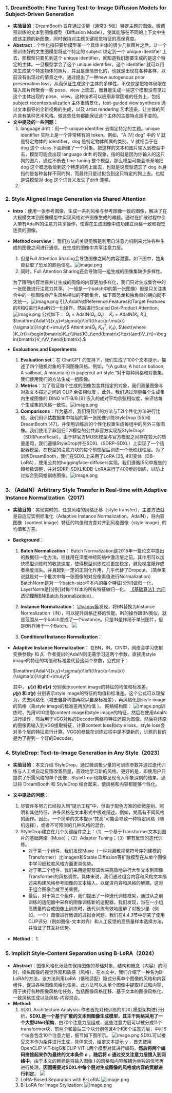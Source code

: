 ### 1. DreamBooth: Fine Tuning Text-to-Image Diffusion Models for Subject-Driven Generation
- **实验目的**：DreamBooth 旨在通过少量（通常3-5张）特定主题的图像，微调预训练的文本到图像模型（Diffusion Model），使其能够在不同的上下文中生成该主题的新图像，同时保持对主题关键视觉特征的高保真度。
- **Abstract**：个性化指只要给模型某一个具体主体的很少几张图片之后，让一个预训练好的文生图模型将这个特定的 subject 绑定到一个 unique identifier 上去，那模型只要见到这个 unique identifier，就知道我们想要生成的是这个特定的主体。一旦模型学会了这个 unique identifier，这个 identifier 就可以用来生成某个特定物体的照片，并且是重情景化的，也就是出现在各种各样，以前没有出现过的情景之中。通过提出了一种new autogenous prior preservation loss，从而保证生成这个主体的多样性，不仅仅是把物体局限在输入图片所聚合一些 pose、view 上面去，而且能生成一些这个模型没有见过这个主体出现的 pose、view。这种技术可以应用非常困难的任务上，包括 subject recontextualization 主体重情景化，text-guided view synthesis 通过文本指导的全新视角的生成，以及 artist rendering 艺术渲染，让主体的照片具有某种艺术风格。做这些任务都能保证这个主体的主要特点是不变的。
- **文中提及的一些问题：**
  1. language drift：用一个 unique identifier 去绑定特定的主题。unique identifier 实际上是一个非常稀有的 token。例如，“A [V] dog” 中的 V 就是特定物体的 identifier，dog 是特定物体所属的类别。V 就相当于在 dog 这个 class 下面新建了一个对象。把这样的文本和图片输入到模型中去，模型可能会出现 language drift 的现象，指的就是因为你输入的这只狗的图片，通过不断去 fine-tuning 整个模型，那么模型可能会渐渐地把 dog 这个概念收敛到这个特定的狗上面去，也就是说模型遗忘了 dog 本身指的是各种各样不同的狗，而最终只是过拟合到这只特定的狗上去。也就是说模型对 dog 这个词含义发生了drift 漂移。
  2. 




### 2. Style Aligned Image Generation via Shared Attention
- **Intro**：使用一张参考图像，生成一系列风格与参考图像一致的图像，解决了在大规模文本到图像模型中实现风格对齐图像生成的难题。通过在扩散过程中引入带有AdaIN的注意力共享操作，使得在生成图像中成功建立风格一致和视觉连贯的图像。

- **Method overview**：
  我们方法的关键见解是利用自注意力机制来允许各种生成的图像之间进行通信。在生成的图像中共享注意力层。
  1. 但是Full Attention Sharing会导致图像之间的内容泄露，如下图中，独角兽获取了恐龙的颜色信息。![image.png](https://raw.githubusercontent.com/Young-Allen/pic/main/20240721143035.png)
  2. 同时，Full Attention Sharing还会导致同一组生成的图像集缺少多样性。

  为了限制内容泄露并让生成的图像的内容更加多样化，我们只对生成集合中的一张图像进行注意力共享。（一般是一个batch中的第一张图像）但是只关注集合中的一张图像会产生风格相似的不同集合，如下图恐龙和独角兽的朝向就不太统一。![image.png](https://raw.githubusercontent.com/Young-Allen/pic/main/20240721150426.png)
  引入AdaIN对Reference Features和Target Features的K和Q进行AdaIN归一化操作，然后进行Scaled Dot-Product Attention。![image.png](https://raw.githubusercontent.com/Young-Allen/pic/main/20240721144104.png)
  公式如下：
  $\hat{Q}_t=\mathrm{AdaIN}(Q_t,Q_r)\quad\hat{K}_t=\mathrm{AdaIN}(K_t,K_r),$
  $\mathrm{AdaIN}(x,y)=\sigma(y)\left(\frac{x-\mu(x)}{\sigma(x)}\right)+\mu(y)$
  $\mathrm{Attention}(\hat{Q}_{t},K_{rt}^{T},V_{rt}),$
  $\text{where }K_{rt}=\begin{bmatrix}K_r\\\hat{K}_t\end{bmatrix}\text{and}V_{rt}=\begin{bmatrix}V_r\\V_t\end{bmatrix}.$
- **Evaluations and Experiments**
  1. **Evaluation set**：在 ChatGPT 的支持下，我们生成了100个文本提示，描述了四个随机对象的不同图像风格。例如，“{A guitar, A hot air balloon, A sailboat, A mountain} in papercut art style.”对于每种风格和对象集，我们使用我们的方法生成一组图像。
  2. **Metrics**：为了验证每个生成的图像包含其指定的对象，我们测量图像与对象文本描述之间的 CLIP 余弦相似度 。此外，我们通过测量每个生成集内生成图像的 DINO VIT-B/8 [9] 嵌入的成对平均余弦相似度，来评估每个生成集的风格一致性。![image.png](https://raw.githubusercontent.com/Young-Allen/pic/main/20240721152112.png)
  3. **Comparisons**：作为基准，我们将我们的方法与T2I个性化方法进行比较。我们用评估数据集中每组的第一张图像训练StyleDrop [55]和DreamBooth [47]，并使用训练后的个性化权重生成每组中的另外三张图像。我们使用了非回归T2I模型的公共非官方实现版StyleDrop1（SDRPunofficial）。由于非官方MUSE模型与官方模型之间存在较大的质量差距，我们遵循StyleDrop并在SDXL（SDRP–SDXL）上实现了一个适配器模型，在模型的注意力块的每个前馈层后训练一个低秩线性层。为了训练DreamBooth，我们在SDXL上采用了LoRA [25, 49]变体（DB–LoRA），使用公共的huggingface–diffusers实现。我们遵循[55]中报告的超参数调整，并对SDRP–SDXL和DB–LoRA进行了400步的训练，以防止过拟合到风格训练图像。![image.png](https://raw.githubusercontent.com/Young-Allen/pic/main/20240721161517.png)

### 3. （AdaIN）Arbitrary Style Transfer in Real-time with Adaptive Instance Normalization（2017）
- **实验目的**：实现实时的、任意风格的风格迁移（style transfer），主要方法就是自适应实例标准化（Adaptive Instance Normalization，AdaIN），将内容图像（content image）特征的均值和方差对齐到风格图像（style image）的均值和方差。
- **Background**：
  1. **Batch Normalization**：
     Batch Normalization是2015年一篇论文中提出的数据归一化方法，往往用在深度神经网络中激活层之前。其作用可以加快模型训练时的收敛速度，使得模型训练过程更加稳定，避免梯度爆炸或者梯度消失。并且起到一定的正则化作用，几乎代替了Dropout。（简单来说就是对一个批次中每一张图像的对应像素值进行Normalization）
     BatchNorm是对一个batch-size样本内的每个特征[分别]做归一化，LayerNorm是[分别]对每个样本的所有特征做归一化。
     [【基础算法】六问透彻理解BN(Batch Normalization）](https://zhuanlan.zhihu.com/p/93643523)
  2. **Instance Normalization**：
     [Ulyanov等](https://arxiv.org/abs/1701.02096)发现，将BN替换为Instance Normalization（IN），可以提升风格迁移的性能。IN的操作跟BN类似，就是范围从一个batch变成了一个instance。只是IN是作用于单张图片，但是BN作用于一个Batch。
    ![](https://raw.githubusercontent.com/Young-Allen/pic/main/20240721133613.png)

  3. **Conditional Instance Normalization**：
- **Adaptive Instance Normalization**：
  在BN，IN，CIN中，网络会学习仿射变换参数𝛾 和 𝛽，作者提出的AdaIN则无需学习这两个参数，直接用style image的特征的均值和标准差代替这两个参数，公式如下：
  
  $\mathrm{AdaIN}(x,y)=\sigma(y)\left(\frac{x-\mu(x)}{\sigma(x)}\right)+\mu(y)$
  
  其中， **𝜇(𝑥) 和 𝜎(𝑥)** 分别表示content image的特征的均值和标准差，**𝜇(𝑦) 和 𝜎(𝑦)** 分别表示style image的特征的均值和标准差。这个公式可以理解为，先去风格化（减去自身均值再除以自身标准差），再风格化到style image的风格（乘style image的标准差再加均值 ）。
  网络结构图：
  ![image.png](https://raw.githubusercontent.com/Young-Allen/pic/main/20240721130256.png)训练时，先用VGG提取content image和style image的特征，然后在使用AdaIN进行操作，然后用于VGG对称的Decoder网络将特征还原为图像，然后将还原的图像再输入到VGG提取特征，计算content loss和style loss，style loss会对多个层的特征进行计算。VGG的参数在训练过程中是不更新的，训练的目的是为了得到一个好的Decoder。


### 4. StyleDrop: Text-to-Image Generation in Any Style（2023）
- **实验目的**：本文介绍 StyleDrop，通过微调极少量的可训练参数并通过迭代训练与人工或自动反馈改善质量，高效地学习新的风格。更好的是，即使用户只提供了所需风格的单个图像，StyleDrop 也能够呈现令人印象深刻的结果。通过将 DreamBooth 和 StyleDrop 结合起来，使风格和内容都能够个性化。
- **文中提及的问题：**
  1. 尽管许多努力已经投入到“提示工程”中，但由于配色方案的细微差别、照明和其他特征，许多风格在文本形式中很难描述。例如，梵高有不同风格的画作。因此，一个简单的文本提示“梵高”可能会导致一种特定风格（随机选择），或者不可预测的几种风格的混合。
  2. StyleDrop建立在几个关键组件之上：（1）一个基于Transformer文本到图片的基础网络（Muse）；（2）Adapter Tuning；（3）带有反馈的迭代训练。
     - 对于第一个组件，我们发现Muse（一种对离散视觉符号序列建模的Transformer）比Imagen和Stable Diffusion等扩散模型在从单个图像中学习细粒度风格方面更具优势。
     - 对于第二个组件，我们采用适配器调优来高效地进行大型文本到图像Transformer的风格调优。具体来说，我们通过组合内容和风格文本描述来构建风格参考图像的文本输入，以促进内容和风格的解耦，这对于组合图像合成至关重要。
     - 最后，对于第三个组件，我们提出了一种迭代训练框架，通过从之前训练的适配器中采样的图像训练新的适配器。我们发现，当在一小组高质量的合成图像上训练时，迭代训练有效地缓解了对极少量（例如，一个）图像进行微调的过拟合问题。我们在4.4.3节中研究了使用CLIP评分（例如图像-文本对齐）和人工反馈的高质量样本选择方法，并验证了其互补优势。

- **Method**：
  1. 



### 5. Implicit Style-Content Separation using B-LoRA（2024）
- **Abstract**：图像风格化涉及在保持图像的基础对象、结构和概念（内容）的同时，操纵图像的视觉外观和质感（风格）。在本文中，我们介绍了一种名为B-LoRA的方法，该方法利用LoRA（低秩适配）隐式分离单个图像的风格和内容组件，促进各种图像风格化任务。此方法可以从单个图像中提取样式和内容，用于执行各种图像风格化任务，包括图像风格迁移、基于文本的图像风格化、一致风格生成以及风格-内容混合。
- **Method**:
  1. SDXL Architecture Analysis:
     作者首先对预训练的SDXL模型架构进行分析，**SDXL是一个基于扩散的文本到图像生成模型，其主干网络采用了一个大型UNet架构**，由70个注意力层组成，这些注意力层可以被分成11个transformer块，前两个和最后三个块分别包含4个和6个注意力层，中间6个块各包含10个注意力层，细节如下图所示。
     ![image.png](https://raw.githubusercontent.com/Young-Allen/pic/main/20240802102137.png)
     SDXL可以接受文本作为条件进行生成，具体来说，给定文本提示 _y_ ，首先使用OpenCLIP ViT-bigG和CLIP ViT-L两个模型对其进行编码，**然后将两个编码拼接起来作为最终的文本条件** **_c_** **，随后将** **_c_** **通过交叉注意力层馈入到网络中**。由于本文的目标是将输入图像 _I_ 的风格和内容解耦为单独的信号再进行处理，**因而需要对SDXL中每个层对生成图像的风格或内容的贡献进行判定**。
     ![](https://raw.githubusercontent.com/Young-Allen/pic/main/20240802105405.png)
  2. LoRA-Based Separation with B-LoRA:
   ![image.png](https://raw.githubusercontent.com/Young-Allen/pic/main/20240802105459.png)
  3. B-LoRA for Image Stylization:
     ![image.png](https://raw.githubusercontent.com/Young-Allen/pic/main/20240802105538.png)




   
